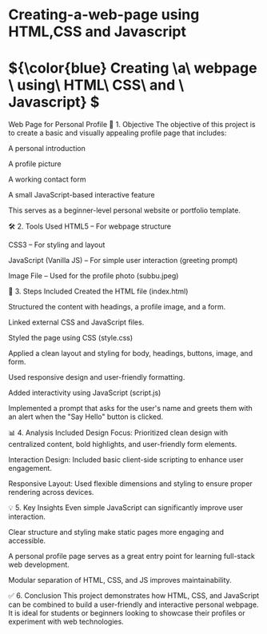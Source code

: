 # Creating-a-web-page using HTML,CSS and Javascript 
# ${\color{blue} Creating \a\ webpage \ using\ HTML\ CSS\ and \ Javascript} $

Web Page for Personal Profile
📌 1. Objective
The objective of this project is to create a basic and visually appealing profile page that includes:

A personal introduction

A profile picture

A working contact form

A small JavaScript-based interactive feature

This serves as a beginner-level personal website or portfolio template.

🛠 2. Tools Used
HTML5 – For webpage structure

CSS3 – For styling and layout

JavaScript (Vanilla JS) – For simple user interaction (greeting prompt)

Image File – Used for the profile photo (subbu.jpeg)

🔄 3. Steps Included
Created the HTML file (index.html)

Structured the content with headings, a profile image, and a form.

Linked external CSS and JavaScript files.

Styled the page using CSS (style.css)

Applied a clean layout and styling for body, headings, buttons, image, and form.

Used responsive design and user-friendly formatting.

Added interactivity using JavaScript (script.js)

Implemented a prompt that asks for the user's name and greets them with an alert when the "Say Hello" button is clicked.

📊 4. Analysis Included
Design Focus: Prioritized clean design with centralized content, bold highlights, and user-friendly form elements.

Interaction Design: Included basic client-side scripting to enhance user engagement.

Responsive Layout: Used flexible dimensions and styling to ensure proper rendering across devices.

💡 5. Key Insights
Even simple JavaScript can significantly improve user interaction.

Clear structure and styling make static pages more engaging and accessible.

A personal profile page serves as a great entry point for learning full-stack web development.

Modular separation of HTML, CSS, and JS improves maintainability.

✅ 6. Conclusion
This project demonstrates how HTML, CSS, and JavaScript can be combined to build a user-friendly and interactive personal webpage. It is ideal for students or beginners looking to showcase their profiles or experiment with web technologies.
